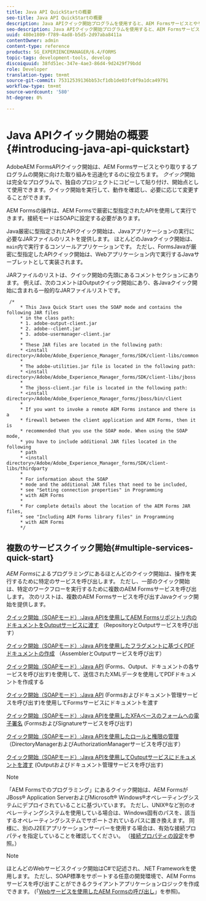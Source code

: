 ```yaml
---
title: Java API QuickStartの概要
seo-title: Java API QuickStartの概要
description: Java APIクイック開始プログラムを使用すると、AEM Formsサービスとやり取りするプログラムの開発を迅速に進めることができます。 プロジェクトのJava APIクイック開始プログラムを基に、カスタマイズを行うことができます。
seo-description: Java APIクイック開始プログラムを使用すると、AEM Formsサービスとやり取りするプログラムの開発を迅速に進めることができます。 プロジェクトのJava APIクイック開始プログラムを基に、カスタマイズを行うことができます。
uuid: 480e1809-f789-4ad8-b5d5-2d97aba8411a
contentOwner: admin
content-type: reference
products: SG_EXPERIENCEMANAGER/6.4/FORMS
topic-tags: development-tools, develop
discoiquuid: 38fd51ec-347e-4ae3-86d4-9d2429f79bdd
role: Developer
translation-type: tm+mt
source-git-commit: 75312539136bb53cf1db1de03fc0f9a1dca49791
workflow-type: tm+mt
source-wordcount: '580'
ht-degree: 0%

---
```



# Java APIクイック開始の概要{#introducing-java-api-quickstart}

AdobeAEM FormsAPIクイック開始は、AEM Formsサービスとやり取りするプログラムの開発に向けた取り組みを迅速化するのに役立ちます。 *クイック*&#x200B;開始は完全なプログラムで、独自のプロジェクトにコピーして貼り付け、開始点として使用できます。クイック開始を実行して、動作を確認し、必要に応じて変更することができます。

AEM Formsの操作は、AEM Formsで厳密に型指定されたAPIを使用して実行できます。接続モードはSOAPに設定する必要があります。

Java厳密に型指定されたAPIクイック開始は、Javaアプリケーションの実行に必要なJARファイルのリストを提供します。 ほとんどのJavaクイック開始は、`main`内で実行するコンソールアプリケーションです。 ただし、FormsJavaが厳密に型指定したAPIクイック開始は、Webアプリケーション内で実行するJavaサーブレットとして実装されます。

JARファイルのリストは、クイック開始の先頭にあるコメントセクションにあります。 例えば、次のコメントはOutputクイック開始にあり、各Javaクイック開始に含まれる一般的なJARファイルリストです。

```as3
 /* 
     * This Java Quick Start uses the SOAP mode and contains the following JAR files 
     * in the class path: 
     * 1. adobe-output-client.jar 
     * 2. adobe--client.jar 
     * 3. adobe-usermanager-client.jar 
     * 
     * These JAR files are located in the following path: 
     * <install directory>/Adobe/Adobe_Experience_Manager_forms/SDK/client-libs/common 
     * 
     * The adobe-utilities.jar file is located in the following path: 
     * <install directory>/Adobe/Adobe_Experience_Manager_forms/SDK/client-libs/jboss 
     * 
     * The jboss-client.jar file is located in the following path: 
     * <install directory>/Adobe/Adobe_Experience_Manager_forms/jboss/bin/client 
     * 
     * If you want to invoke a remote AEM Forms instance and there is a 
     * firewall between the client application and AEM Forms, then it is  
     * recommended that you use the SOAP mode. When using the SOAP mode,  
     * you have to include additional JAR files located in the following  
     * path 
     * <install directory>/Adobe/Adobe_Experience_Manager_forms/SDK/client-libs/thirdparty 
     * 
     * For information about the SOAP  
     * mode and the additional JAR files that need to be included,  
     * see "Setting connection properties" in Programming  
     * with AEM Forms 
     * 
     * For complete details about the location of the AEM Forms JAR files,  
     * see "Including AEM Forms library files" in Programming  
     * with AEM Forms 
     */
```

## 複数のサービスクイック開始{#multiple-services-quick-start}

*AEM Forms*&#x200B;によるプログラミングにあるほとんどのクイック開始は、操作を実行するために特定のサービスを呼び出します。 ただし、一部のクイック開始は、特定のワークフローを実行するために複数のAEM Formsサービスを呼び出します。 次のリストは、複数のAEM Formsサービスを呼び出すJavaクイック開始を提供します。

[クイック開始（SOAPモード）:Java APIを使用してAEM Formsリポジトリ内のドキュメントをOutputサービスに渡す](/help/forms/developing/output-service-java-api-quick.md#quick-start-soap-mode-passing-a-document-located-in-the-repository-to-the-output-service-using-the-java-api) （RepositoryとOutputサービスを呼び出す）

[クイック開始（SOAPモード）:Java APIを使用したフラグメントに基づくPDFドキュメントの作成](/help/forms/developing/output-service-java-api-quick.md#quick-start-soap-mode-creating-a-pdf-document-based-on-fragments-using-the-java-api) （AssemblerとOutputサービスを呼び出す）

[クイック開始（SOAPモード）:Java API](/help/forms/developing/forms-service-api-quick-starts.md#quick-start-soap-mode-creating-pdf-documents-with-submitted-xml-data-using-the-java-api) (Forms、Output、ドキュメントの各サービスを呼び出す)を使用して、送信されたXMLデータを使用してPDFドキュメントを作成する

[クイック開始（SOAPモード）:Java API](/help/forms/developing/forms-service-api-quick-starts.md#quick-start-soap-mode-passing-documents-to-the-forms-service-using-the-java-api) (Formsおよびドキュメント管理サービスを呼び出す)を使用してFormsサービスにドキュメントを渡す

[クイック開始（SOAPモード）:Java APIを使用したXFAベースのフォームへの電子署名](/help/forms/developing/signature-service-java-api-quick.md#quick-start-soap-mode-digitally-signing-a-xfa-based-form-using-the-java-api) (FormsおよびSignatureサービスを呼び出す)

[クイック開始（SOAPモード）:Java APIを使用したロールと権限の管理](/help/forms/developing/user-manager-java-api-quick.md#quick-start-soap-mode-managing-roles-and-permissions-using-the-java-api) （DirectoryManagerおよびAuthorizationManagerサービスを呼び出す）

[クイック開始（SOAPモード）:Java APIを使用してOutputサービスにドキュメントを渡す](/help/forms/developing/output-service-java-api-quick.md#quick-start-soap-mode-passing-documents-to-the-output-service-using-the-java-api) (Outputおよびドキュメント管理サービスを呼び出す)

>[!NOTE]
>
>「AEM Formsでのプログラミング」にあるクイック開始は、AEM FormsがJBoss® Application ServerおよびMicrosoft® Windows®オペレーティングシステムにデプロイされていることに基づいています。 ただし、UNIX®など別のオペレーティングシステムを使用している場合は、Windows固有のパスを、該当するオペレーティングシステムでサポートされているパスに置き換えます。 同様に、別のJ2EEアプリケーションサーバーを使用する場合は、有効な接続プロパティを指定していることを確認してください。 （[接続プロパティの設定](/help/forms/developing/invoking-aem-forms-using-java.md#setting-connection-properties)を参照。）

>[!NOTE]
>
>ほとんどのWebサービスクイック開始はC#で記述され、.NET Frameworkを使用します。 ただし、SOAP標準をサポートする任意の開発環境で、AEM Formsサービスを呼び出すことができるクライアントアプリケーションロジックを作成できます。 (「[Webサービスを使用したAEM Formsの呼び出し](/help/forms/developing/invoking-aem-forms-using-web.md#invoking-aem-forms-using-web-services)」を参照)。

